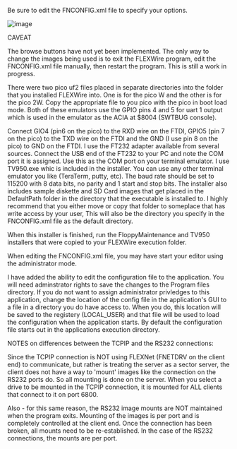 Be sure to edit the FNCONFIG.xml file to specify your options.

![image](https://github.com/user-attachments/assets/b8207502-3caa-4209-9c6f-a040c5d9ce60)

CAVEAT

The browse buttons have not yet been implemented. The only way to change the images being used is to exit the FLEXWire program, edit the FNCONFIG.xml file manually, then restart the program. This is still a work in progress.

There were two pico uf2 files placed in separate directories into the folder that you installed FLEXWire into. One is for the pico W and the other is for the pico 2W. Copy the appropriate file to you pico with the pico in boot load mode. Both of these emulators use the GPIO pins 4 and 5 for uart 1 output which is used in the emulator as the ACIA at $8004 (SWTBUG console).

Connect GIO4 (pin6 on the pico) to the RXD wire on the FTDI, GPIO5 (pin 7 on the pico) to the TXD wire on the FTDI and the GND (I use pin 8 on the pico) to GND on the FTDI. I use the FT232 adapter available from several sources. Connect the USB end of the FT232 to your PC and note the COM port it is assigned. Use this as the COM port on your terminal emulator. I use TV950.exe whic is included in the installer. You can use any other terminal emulator you like (TeraTerm, putty, etc). The baud rate should be set to 115200 with 8 data bits, no parity and 1 start and stop bits. The installer also includes sample diskette and SD Card images that get placed in the DefaultPath folder in the directory that the executable is installed to. I highly recommend that you either move or copy that folder to someplace that has write access by your user, This will also be the directory you specify in the FNCONFIG.xml file as the default directory.

When this installer is finished, run the FloppyMaintenance and TV950 installers that were copied to your FLEXWire execution folder.

When editing the FNCONFIG.xml file, you may have start your editor using the administrator mode.

I have added the ability to edit the configuration file to the application. You will need adminstrator rights to save the changes to the Program files directory. If you do not want to assign administrator privledges to this application, change the location of the config file in the application's GUI to a file in a directory you do have access to. When you do, this location will be saved to the registery (LOCAL_USER) and that file will be used to load the configuration when the application starts. By default the configuration file starts out in the applications execution directory.

NOTES on differences between the TCPIP and the RS232 connections:

  Since the TCPIP connection is NOT using FLEXNet (FNETDRV on the client end) to communicate, but rather is treating the server as a sector server, the client does not have a way to 'mount' images like the connection on the RS232 ports do. So all mounting is done on the server. When you select a drive to be mounted in the TCPIP connection, it is mounted for ALL clients that connect to it on port 6800.

  Also - for this same reason, the RS232 image mounts are NOT maintained when the program exits. Mounting of the images is per port and is completely controlled at the client end. Once the connection has been broken, all mounts need to be re-established. In the case of the RS232 connections, the mounts are per port.
    
